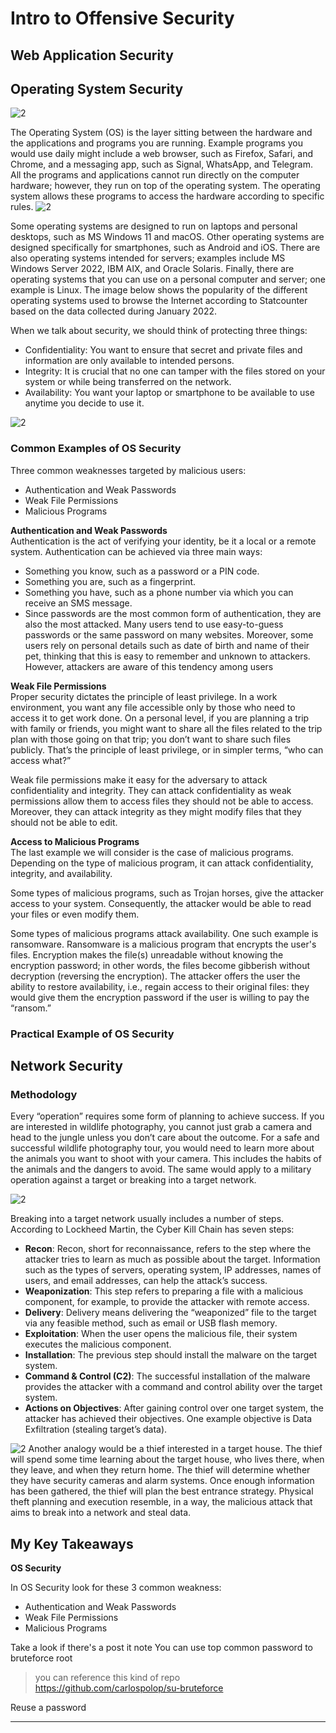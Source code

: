 # Intro to Offensive Security

## Web Application Security

## Operating System Security 

![2](./media/2-board.png)

The Operating System (OS) is the layer sitting between the hardware and the applications and programs you are running. Example programs you would use daily might include a web browser, such as Firefox, Safari, and Chrome, and a messaging app, such as Signal, WhatsApp, and Telegram. All the programs and applications cannot run directly on the computer hardware; however, they run on top of the operating system. The operating system allows these programs to access the hardware according to specific rules.
![2](./media/2-os-layer.png)

Some operating systems are designed to run on laptops and personal desktops, such as MS Windows 11 and macOS. Other operating systems are designed specifically for smartphones, such as Android and iOS. There are also operating systems intended for servers; examples include MS Windows Server 2022, IBM AIX, and Oracle Solaris. Finally, there are operating systems that you can use on a personal computer and server; one example is Linux. The image below shows the popularity of the different operating systems used to browse the Internet according to Statcounter based on the data collected during January 2022.

When we talk about security, we should think of protecting three things:

- Confidentiality: You want to ensure that secret and private files and information are only available to intended persons.
- Integrity: It is crucial that no one can tamper with the files stored on your system or while being transferred on the network.
- Availability: You want your laptop or smartphone to be available to use anytime you decide to use it. 

![2](./media/2-cia.png)


### Common Examples of OS Security 

Three common weaknesses targeted by malicious users:

- Authentication and Weak Passwords
- Weak File Permissions
- Malicious Programs


**Authentication and Weak Passwords**  
Authentication is the act of verifying your identity, be it a local or a remote system. Authentication can be achieved via three main ways:

- Something you know, such as a password or a PIN code.
- Something you are, such as a fingerprint.
- Something you have, such as a phone number via which you can receive an SMS message.
- Since passwords are the most common form of authentication, they are also the most attacked. Many users tend to use easy-to-guess passwords or the same password on many websites. Moreover, some users rely on personal details such as date of birth and name of their pet, thinking that this is easy to remember and unknown to attackers. However, attackers are aware of this tendency among users

**Weak File Permissions**  
Proper security dictates the principle of least privilege. In a work environment, you want any file accessible only by those who need to access it to get work done. On a personal level, if you are planning a trip with family or friends, you might want to share all the files related to the trip plan with those going on that trip; you don’t want to share such files publicly. That’s the principle of least privilege, or in simpler terms, “who can access what?”

Weak file permissions make it easy for the adversary to attack confidentiality and integrity. They can attack confidentiality as weak permissions allow them to access files they should not be able to access. Moreover, they can attack integrity as they might modify files that they should not be able to edit.


**Access to Malicious Programs**  
The last example we will consider is the case of malicious programs. Depending on the type of malicious program, it can attack confidentiality, integrity, and availability.

Some types of malicious programs, such as Trojan horses, give the attacker access to your system. Consequently, the attacker would be able to read your files or even modify them.

Some types of malicious programs attack availability. One such example is ransomware. Ransomware is a malicious program that encrypts the user's files. Encryption makes the file(s) unreadable without knowing the encryption password; in other words, the files become gibberish without decryption (reversing the encryption). The attacker offers the user the ability to restore availability, i.e., regain access to their original files: they would give them the encryption password if the user is willing to pay the “ransom.”

### Practical Example of OS Security 

## Network Security

### Methodology 
 
Every “operation” requires some form of planning to achieve success. If you are interested in wildlife photography, you cannot just grab a camera and head to the jungle unless you don’t care about the outcome. For a safe and successful wildlife photography tour, you would need to learn more about the animals you want to shoot with your camera. This includes the habits of the animals and the dangers to avoid. The same would apply to a military operation against a target or breaking into a target network.

![2](./media/2-methodology.png)


Breaking into a target network usually includes a number of steps. According to Lockheed Martin, the Cyber Kill Chain has seven steps:

- **Recon**: Recon, short for reconnaissance, refers to the step where the attacker tries to learn as much as possible about the target. Information such as the types of servers, operating system, IP addresses, names of users, and email addresses, can help the attack’s success.
- **Weaponization**: This step refers to preparing a file with a malicious component, for example, to provide the attacker with remote access.
- **Delivery**: Delivery means delivering the “weaponized” file to the target via any feasible method, such as email or USB flash memory.
- **Exploitation**: When the user opens the malicious file, their system executes the malicious component.
- **Installation**: The previous step should install the malware on the target system.
- **Command & Control (C2)**: The successful installation of the malware provides the attacker with a command and control ability over the target system.
- **Actions on Objectives**: After gaining control over one target system, the attacker has achieved their objectives. One example objective is Data Exfiltration (stealing target’s data).


![2](./media/2-thief.png)
Another analogy would be a thief interested in a target house. The thief will spend some time learning about the target house, who lives there, when they leave, and when they return home. The thief will determine whether they have security cameras and alarm systems. Once enough information has been gathered, the thief will plan the best entrance strategy. Physical theft planning and execution resemble, in a way, the malicious attack that aims to break into a network and steal data.





## My Key Takeaways 

**OS Security**

In OS Security look for these 3 common weakness:
- Authentication and Weak Passwords
- Weak File Permissions
- Malicious Programs

Take a look if there's a post it note 
You can use top common password to bruteforce root
> you can reference this kind of repo 
> https://github.com/carlospolop/su-bruteforce 

Reuse a password 



--- 

